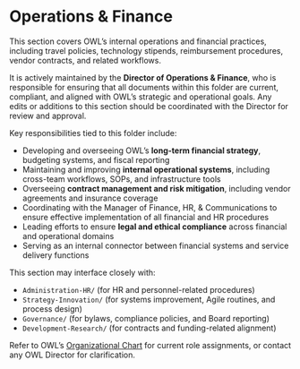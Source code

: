 # Operations & Finance

This section covers OWL’s internal operations and financial practices, including travel policies, technology stipends, reimbursement procedures, vendor contracts, and related workflows.

It is actively maintained by the **Director of Operations & Finance**, who is responsible for ensuring that all documents within this folder are current, compliant, and aligned with OWL’s strategic and operational goals. Any edits or additions to this section should be coordinated with the Director for review and approval.

Key responsibilities tied to this folder include:

- Developing and overseeing OWL’s **long-term financial strategy**, budgeting systems, and fiscal reporting
- Maintaining and improving **internal operational systems**, including cross-team workflows, SOPs, and infrastructure tools
- Overseeing **contract management and risk mitigation**, including vendor agreements and insurance coverage
- Coordinating with the Manager of Finance, HR, & Communications to ensure effective implementation of all financial and HR procedures
- Leading efforts to ensure **legal and ethical compliance** across financial and operational domains
- Serving as an internal connector between financial systems and service delivery functions

This section may interface closely with:
- `Administration-HR/` (for HR and personnel-related procedures)
- `Strategy-Innovation/` (for systems improvement, Agile routines, and process design)
- `Governance/` (for bylaws, compliance policies, and Board reporting)
- `Development-Research/` (for contracts and funding-related alignment)

Refer to OWL’s [Organizational Chart](../Governance/org-chart.pdf) for current role assignments, or contact any OWL Director for clarification.



